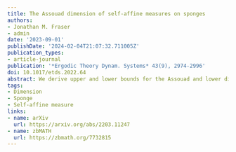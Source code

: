 ```yaml
---
title: The Assouad dimension of self-affine measures on sponges
authors:
- Jonathan M. Fraser
- admin
date: '2023-09-01'
publishDate: '2024-02-04T21:07:32.711005Z'
publication_types:
- article-journal
publication: '*Ergodic Theory Dynam. Systems* 43(9), 2974-2996'
doi: 10.1017/etds.2022.64
abstract: We derive upper and lower bounds for the Assouad and lower dimensions of self-affine measures in $\mathbb{R}^d$ generated by diagonal matrices and satisfying suitable separation conditions. The upper and lower bounds always coincide for $d=2,3$, yielding precise explicit formulae for those dimensions. Moreover, there are easy-to-check conditions guaranteeing that the bounds coincide for $d\geq4$. An interesting consequence of our results is that there can be a ‘dimension gap’ for such self-affine constructions, even in the plane. That is, we show that for some self-affine carpets of ‘Barański type’ the Assouad dimension of all associated self-affine measures strictly exceeds the Assouad dimension of the carpet by some fixed $\delta>0$ depending only on the carpet. We also provide examples of self-affine carpets of ‘Barański type’ where there is no dimension gap and in fact the Assouad dimension of the carpet is equal to the Assouad dimension of a carefully chosen self-affine measure.
tags:
- Dimension
- Sponge
- Self-affine measure
links:
- name: arXiv
  url: https://arxiv.org/abs/2203.11247
- name: zbMATH
  url: https://zbmath.org/7732815
---
```

